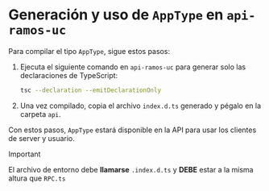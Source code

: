 # Generación y uso de `AppType` en `api-ramos-uc`

Para compilar el tipo `AppType`, sigue estos pasos:

1. Ejecuta el siguiente comando en `api-ramos-uc` para generar solo las declaraciones de TypeScript:  

   ```sh
   tsc --declaration --emitDeclarationOnly
   ```

2. Una vez compilado, copia el archivo `index.d.ts` generado y pégalo en la carpeta `api`.

Con estos pasos, `AppType` estará disponible en la API para usar los clientes de server y usuario.

> [!IMPORTANT]  
> El archivo de entorno debe **llamarse** `.index.d.ts` y **DEBE** estar a la misma altura que `RPC.ts`